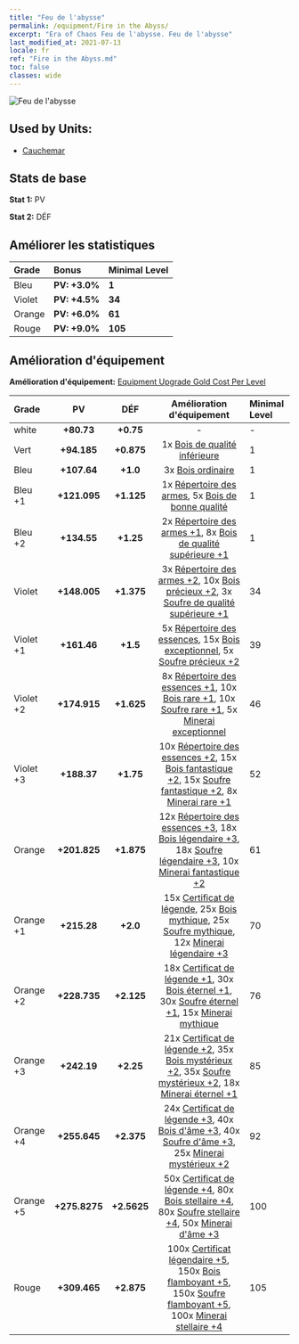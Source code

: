 ```yaml
---
title: "Feu de l'abysse"
permalink: /equipment/Fire in the Abyss/
excerpt: "Era of Chaos Feu de l'abysse. Feu de l'abysse"
last_modified_at: 2021-07-13
locale: fr
ref: "Fire in the Abyss.md"
toc: false
classes: wide
---
```


  ![Feu de l'abysse](/images/e/e_5082.png)

## Used by Units:

* [Cauchemar](/fr/units/Nightmare/) 


## Stats de base
 **Stat 1:** PV

 **Stat 2:** DÉF

## Améliorer les statistiques

  |     Grade    |   Bonus | Minimal Level | 
  |:-------------|:--------|:--------------| 
  | Bleu | **PV: +3.0%** | **1** | 
  | Violet | **PV: +4.5%** | **34** | 
  | Orange | **PV: +6.0%** | **61** | 
  | Rouge | **PV: +9.0%** | **105** | 


## Amélioration d'équipement
 **Amélioration d'équipement:** [Equipment Upgrade Gold Cost Per Level](/equipment/EquipmentUpgradeCostPerLevel/) 

  |          Grade      | PV | DÉF | Amélioration d'équipement | Minimal Level |
  |:--------------------|:---------:|:---------:|:----------------:|:--------------|
  | white | **+80.73** | **+0.75** | - | - |
  | Vert | **+94.185** | **+0.875** | 1x [Bois de qualité inférieure](/ItemsFR/mat_1/) | 1 |
  | Bleu | **+107.64** | **+1.0** | 3x [Bois ordinaire](/ItemsFR/mat_7/) | 1 |
  | Bleu +1 | **+121.095** | **+1.125** | 1x [Répertoire des armes](/ItemsFR/mat_18/), 5x [Bois de bonne qualité](/ItemsFR/mat_13/) | 1 |
  | Bleu +2 | **+134.55** | **+1.25** | 2x [Répertoire des armes +1](/ItemsFR/mat_25/), 8x [Bois de qualité supérieure +1](/ItemsFR/mat_20/) | 1 |
  | Violet | **+148.005** | **+1.375** | 3x [Répertoire des armes +2](/ItemsFR/mat_32/), 10x [Bois précieux +2](/ItemsFR/mat_27/), 3x [Soufre de qualité supérieure +1](/ItemsFR/mat_22/) | 34 |
  | Violet +1 | **+161.46** | **+1.5** | 5x [Répertoire des essences](/ItemsFR/mat_39/), 15x [Bois exceptionnel](/ItemsFR/mat_34/), 5x [Soufre précieux +2](/ItemsFR/mat_29/) | 39 |
  | Violet +2 | **+174.915** | **+1.625** | 8x [Répertoire des essences +1](/ItemsFR/mat_46/), 10x [Bois rare +1](/ItemsFR/mat_41/), 10x [Soufre rare +1](/ItemsFR/mat_43/), 5x [Minerai exceptionnel](/ItemsFR/mat_33/) | 46 |
  | Violet +3 | **+188.37** | **+1.75** | 10x [Répertoire des essences +2](/ItemsFR/mat_53/), 15x [Bois fantastique +2](/ItemsFR/mat_48/), 15x [Soufre fantastique +2](/ItemsFR/mat_50/), 8x [Minerai rare +1](/ItemsFR/mat_40/) | 52 |
  | Orange | **+201.825** | **+1.875** | 12x [Répertoire des essences +3](/ItemsFR/mat_60/), 18x [Bois légendaire +3](/ItemsFR/mat_55/), 18x [Soufre légendaire +3](/ItemsFR/mat_57/), 10x [Minerai fantastique +2](/ItemsFR/mat_47/) | 61 |
  | Orange +1 | **+215.28** | **+2.0** | 15x [Certificat de légende](/ItemsFR/mat_67/), 25x [Bois mythique](/ItemsFR/mat_62/), 25x [Soufre mythique](/ItemsFR/mat_64/), 12x [Minerai légendaire +3](/ItemsFR/mat_54/) | 70 |
  | Orange +2 | **+228.735** | **+2.125** | 18x [Certificat de légende +1](/ItemsFR/mat_74/), 30x [Bois éternel +1](/ItemsFR/mat_69/), 30x [Soufre éternel +1](/ItemsFR/mat_71/), 15x [Minerai mythique](/ItemsFR/mat_61/) | 76 |
  | Orange +3 | **+242.19** | **+2.25** | 21x [Certificat de légende +2](/ItemsFR/mat_81/), 35x [Bois mystérieux +2](/ItemsFR/mat_76/), 35x [Soufre mystérieux +2](/ItemsFR/mat_78/), 18x [Minerai éternel +1](/ItemsFR/mat_68/) | 85 |
  | Orange +4 | **+255.645** | **+2.375** | 24x [Certificat de légende +3](/ItemsFR/mat_88/), 40x [Bois d'âme +3](/ItemsFR/mat_83/), 40x [Soufre d'âme +3](/ItemsFR/mat_85/), 25x [Minerai mystérieux +2](/ItemsFR/mat_75/) | 92 |
  | Orange +5 | **+275.8275** | **+2.5625** | 50x [Certificat de légende +4](/ItemsFR/mat_95/), 80x [Bois stellaire +4](/ItemsFR/mat_90/), 80x [Soufre stellaire +4](/ItemsFR/mat_92/), 50x [Minerai d'âme +3](/ItemsFR/mat_82/) | 100 |
  | Rouge | **+309.465** | **+2.875** | 100x [Certificat légendaire +5](/ItemsFR/mat_102/), 150x [Bois flamboyant +5](/ItemsFR/mat_97/), 150x [Soufre flamboyant +5](/ItemsFR/mat_99/), 100x [Minerai stellaire +4](/ItemsFR/mat_89/) | 105 |


